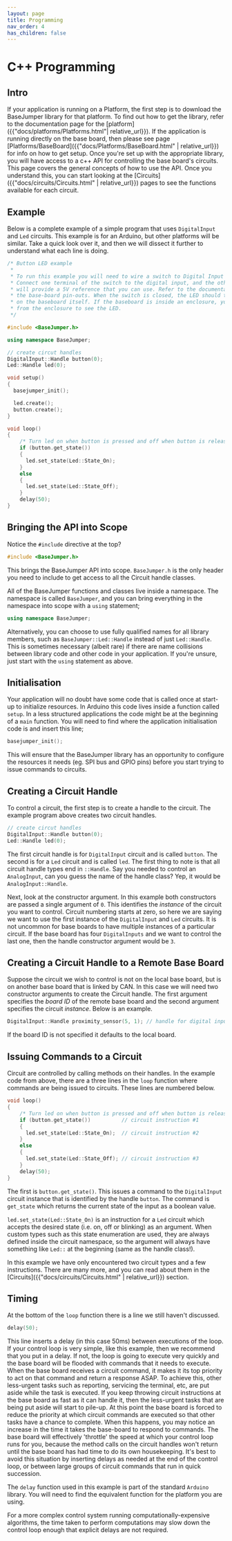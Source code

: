 ```yaml
---
layout: page
title: Programming
nav_order: 4
has_children: false
---
```


# C++ Programming

## Intro
If your application is running on a Platform, the first step is to download the BaseJumper library for that platform. To find out how to get the library, refer to the documentation page for the [platform]({{"docs/platforms/Platforms.html"| relative_url}}). If the application is running directly on the base board, then please see page [Platforms/BaseBoard]({{"docs/Platforms/BaseBoard.html" | relative_url}}) for info on how to get setup. Once you're set up with the appropriate library, you will have access to a c++ API for controlling the base board's circuits. This page covers the general concepts of how to use the API. Once you understand this, you can start looking at the [Circuits]({{"docs/circuits/Circuits.html" | relative_url}}) pages to see the functions available for each circuit.

## Example

Below is a complete example of a simple program that uses `DigitalInput` and `Led` circuits. This example is for an Arduino, but other platforms will be similar. Take a quick look over it, and then we will dissect it further to understand what each line is doing.

``` cpp
/* Button LED example 
 * 
 * To run this example you will need to wire a switch to Digital Input 1 on your baseboard.
 * Connect one terminal of the switch to the digital input, and the other to 5V. The baseboard 
 * will provide a 5V reference that you can use. Refer to the documentation (link below) for 
 * the base-board pin-outs. When the switch is closed, the LED should turn on. The LED is located 
 * on the baseboard itself. If the baseboard is inside an enclosure, you might need to remove it 
 * from the enclosure to see the LED.
 */  

#include <BaseJumper.h>

using namespace BaseJumper;

// create circut handles
DigitalInput::Handle button(0);
Led::Handle led(0);

void setup() 
{  
  basejumper_init();

  led.create();
  button.create();
}

void loop() 
{
    /* Turn led on when button is pressed and off when button is released */
    if (button.get_state())
    {
      led.set_state(Led::State_On);
    }
    else
    {
      led.set_state(Led::State_Off);
    }
    delay(50);
}
```

## Bringing the API into Scope

Notice the `#include` directive at the top?
``` cpp
#include <BaseJumper.h>
```
This brings the BaseJumper API into scope. `BaseJumper.h` is the only header you need to include to get access to all the Circuit handle classes.

All of the BaseJumper functions and classes live inside a namespace. The namespace is called `BaseJumper`, and you can bring everything in the namespace into scope with a `using` statement;
``` cpp
using namespace BaseJumper;
```
Alternatively, you can choose to use fully qualified names for all library members, such as `BaseJumper::Led::Handle` instead of just `Led::Handle`. This is sometimes necessary (albeit rare) if there are name collisions between library code and other code in your application. If you're unsure, just start with the `using` statement as above.

## Initialisation

Your application will no doubt have some code that is called once at start-up to initialize resources. In Arduino this code lives inside a function called `setup`. In a less structured applications the code might be at the beginning of a `main` function. You will need to find where the application initialisation code is and insert this line;
``` cpp
basejumper_init();
```
This will ensure that the BaseJumper library has an opportunity to configure the resources it needs (eg. SPI bus and GPIO pins) before you start trying to issue commands to circuits.

## Creating a Circuit Handle

To control a circuit, the first step is to create a handle to the circuit. The example program above creates two circuit handles.
``` cpp
// create circut handles
DigitalInput::Handle button(0);
Led::Handle led(0);
```
The first circuit handle is for `DigitalInput` circuit and is called `button`. The second is for a `Led` circuit and is called `led`.
The first thing to note is that all circuit handle types end in `::Handle`. Say you needed to control an `AnalogInput`, can you guess the name of the handle class? Yep, it would be `AnalogInput::Handle`.  

Next, look at the constructor argument. In this example both constructors are passed a single argument of `0`. This identifies the *instance* of the circuit you want to control. Circuit numbering starts at zero, so here we are saying we want to use the first instance of the `DigitalInput` and `Led` circuits. It is not uncommon for base boards to have multiple instances of a particular circuit. If the base board has four `DigitalInputs` and we want to control the last one, then the handle constructor argument would be `3`. 

## Creating a Circuit Handle to a Remote Base Board

Suppose the circuit we wish to control is not on the local base board, but is on another base board that is linked by CAN. In this case we will need two constructor arguments to create the Circuit handle. The first argument specifies the *board ID* of the remote base board and the second argument specifies the circuit *instance*. Below is an example.
``` cpp
DigitalInput::Handle proximity_sensor(5, 1); // handle for digital input instance 1 on board with ID 5
```
If the board ID is not specified it defaults to the local board.

## Issuing Commands to a Circuit

Circuit are controlled by calling methods on their handles. In the example code from above, there are a three lines in the `loop` function where commands are being issued to circuits. These lines are numbered below.

``` cpp
void loop() 
{
    /* Turn led on when button is pressed and off when button is released */
    if (button.get_state())          // circuit instruction #1
    {
      led.set_state(Led::State_On);  // circuit instruction #2
    }
    else
    {
      led.set_state(Led::State_Off); // circuit instruction #3
    }
    delay(50);
}
```
The first is `button.get_state()`. This issues a command to the `DigitalInput` circuit instance that is identified by the handle `button`. The command is `get_state` which returns the current state of the input as a boolean value.

`led.set_state(Led::State_On)` is an instruction for a `Led` circuit which accepts the desired state (i.e. on, off or blinking) as an argument. When custom types such as this state enumeration are used, they are always defined inside the circuit namespace, so the argument will always have something like `Led::` at the beginning (same as the handle class!).

In this example we have only encountered two circuit types and a few instructions. There are many more, and you can read about them in the [Circuits]({{"docs/circuits/Circuits.html" | relative_url}}) section.

## Timing
At the bottom of the `loop` function there is a line we still haven't discussed.
``` cpp
delay(50);
```
This line inserts a delay (in this case 50ms) between executions of the loop. If your control loop is very simple, like this example, then we recommend that you put in a delay. If not, the loop is going to execute very quickly and the base board will be flooded with commands that it needs to execute. When the base board receives a circuit command, it makes it its top priority to act on that command and return a response ASAP. To achieve this, other less-urgent tasks such as reporting, servicing the terminal, etc, are put aside while the task is executed. If you keep throwing circuit instructions at the base board as fast as it can handle it, then the less-urgent tasks that are being put aside will start to pile-up. At this point the base board is forced to reduce the priority at which circuit commands are executed so that other tasks have a chance to complete. When this happens, you may notice an increase in the time it takes the base-board to respond to commands. The base board will effectively 'throttle' the speed at which your control loop runs for you, because the method calls on the circuit handles won't return until the base board has had time to do its own housekeeping. It's best to avoid this situation by inserting delays as needed at the end of the control loop, or between large groups of circuit commands that run in quick succession. 

The `delay` function used in this example is part of the standard `Arduino` library. You will need to find the equivalent function for the platform you are using.

For a more complex control system running computationally-expensive algorithms, the time taken to perform computations may slow down the control loop enough that explicit delays are not required. 